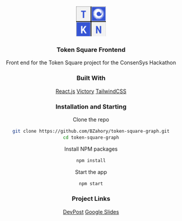 <div id="top"></div>

<!-- PROJECT LOGO -->
<br />
<div align="center">

<div align="center">
  <a href="./src/TokenSquareLogo.png">
    <img src="./src/TokenSquareLogo.png" alt="Logo" width="80" height="80">
  </a>

<h3 align="center">Token Square Frontend</h3>

  <p align="center">
    Front end for the Token Square project for the ConsenSys Hackathon
  </p>
</div>

### Built With

[React.js](https://reactjs.org/)
[Victory](https://formidable.com/open-source/victory/)
[TailwindCSS](https://tailwindcss.com/)

<!-- GETTING STARTED -->

### Installation and Starting

Clone the repo
   ```sh
   git clone https://github.com/BZahory/token-square-graph.git
   cd token-square-graph
   ```
 Install NPM packages
   ```sh
   npm install
   ```
Start the app
   ```sh
   npm start
   ```

### Project Links

[DevPost](https://devpost.team/consensys/projects/205)
[Google Slides](https://docs.google.com/presentation/d/1hWNE44GGR4F-61MSKHURvx47xAlYJMvIpEn6IqCmRQk/edit?usp=sharing)
